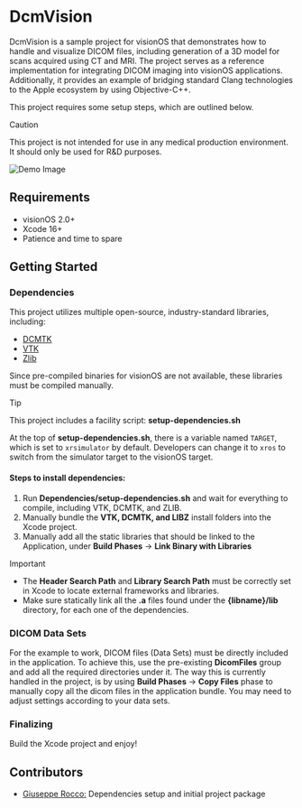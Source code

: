# DcmVision

DcmVision is a sample project for visionOS that demonstrates how to handle and visualize DICOM files, including generation of a 3D model for scans acquired using CT and MRI. The project serves as a reference implementation for integrating DICOM imaging into visionOS applications. Additionally, it provides an example of bridging standard Clang technologies to the Apple ecosystem by using Objective-C++.

This project requires some setup steps, which are outlined below.

> [!CAUTION]
> This project is not intended for use in any medical production environment. It should only be used for R&D purposes.

![Demo Image](./Demo.png)

## Requirements

- visionOS 2.0+
- Xcode 16+
- Patience and time to spare

## Getting Started

### Dependencies

This project utilizes multiple open-source, industry-standard libraries, including:

- [DCMTK](https://github.com/DCMTK/dcmtk)
- [VTK](https://github.com/Kitware/VTK)
- [Zlib](https://zlib.net/)

Since pre-compiled binaries for visionOS are not available, these libraries must be compiled manually.

> [!TIP]
> This project includes a facility script: **setup-dependencies.sh**
>
> At the top of **setup-dependencies.sh**, there is a variable named `TARGET`, which is set to `xrsimulator` by default. Developers can change it to `xros` to switch from the simulator target to the visionOS target.

#### Steps to install dependencies:

1. Run **Dependencies/setup-dependencies.sh** and wait for everything to compile, including VTK, DCMTK, and ZLIB.
2. Manually bundle the **VTK, DCMTK, and LIBZ** install folders into the Xcode project.
3. Manually add all the static libraries that should be linked to the Application, under **Build Phases** -> **Link Binary with Libraries**

> [!IMPORTANT]
> - The **Header Search Path** and **Library Search Path** must be correctly set in Xcode to locate external frameworks and libraries.
> - Make sure statically link all the **.a** files found under the **{libname}/lib** directory, for each one of the dependencies.

### DICOM Data Sets

For the example to work, DICOM files (Data Sets) must be directly included in the application. To achieve this, use the pre-existing **DicomFiles** group and add all the required directories under it. The way this is currently handled in the project, is by using **Build Phases** -> **Copy Files** phase to manually copy all the dicom files in the application bundle. You may need to adjust settings according to your data sets.

### Finalizing

Build the Xcode project and enjoy!

## Contributors

- [Giuseppe Rocco](https://github.com/iOmega8561)[:](https://github.com/iOmega8561) Dependencies setup and initial project package
